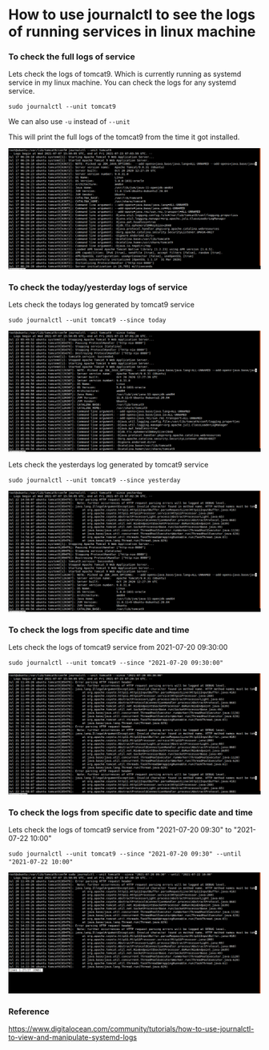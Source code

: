 # How to use journalctl to see the logs of running services in linux machine

### To check the full logs of service
Lets check the logs of tomcat9. Which is currently running as systemd service in my linux machine. You can check the logs for any systemd service.

```
sudo journalctl --unit tomcat9 
```

We can also use `-u` instead of `--unit` 

This will print the full logs of the tomcat9 from the time it got installed.

![journalctl](/content/linux/tutorials/journalctl/images/unit/journalctl-tomcat9-full.png)

### To check the today/yesterday logs of service

Lets check the todays log generated by tomcat9 service
```
sudo journalctl --unit tomcat9 --since today
```

![journalctl](/content/linux/tutorials/journalctl/images/unit/journalctl-tomcat9-today.png)

Lets check the yesterdays log generated by tomcat9 service
```
sudo journalctl --unit tomcat9 --since yesterday
```

![journalctl](/content/linux/tutorials/journalctl/images/unit/journalctl-tomcat9-yesterday.png)

### To check the logs from specific date and time
Lets check the logs of tomcat9 service from 2021-07-20 09:30:00
```
sudo journalctl --unit tomcat9 --since "2021-07-20 09:30:00"
```

![journalctl](/content/linux/tutorials/journalctl/images/unit/journalctl-tomcat9-specific-date-time.png)

### To check the logs from specific date to specific date and time
Lets check the logs of tomcat9 service from "2021-07-20 09:30" to "2021-07-22 10:00"
```
sudo journalctl --unit tomcat9 --since "2021-07-20 09:30" --until "2021-07-22 10:00"
```

![journalctl](/content/linux/tutorials/journalctl/images/unit/journalctl-tomcat9-specific-date-time-to.png)

### Reference
https://www.digitalocean.com/community/tutorials/how-to-use-journalctl-to-view-and-manipulate-systemd-logs
